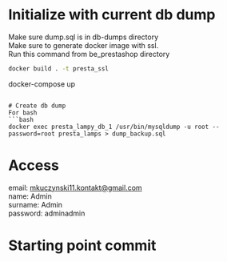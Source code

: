 # Initialize with current db dump
Make sure dump.sql is in db-dumps directory  
Make sure to generate docker image with ssl.  
Run this command from be_prestashop directory
```bash
docker build . -t presta_ssl
```
docker-compose up
```

# Create db dump
For bash
```bash
docker exec presta_lampy_db_1 /usr/bin/mysqldump -u root --password=root presta_lamps > dump_backup.sql
```

# Access
email: mkuczynski11.kontakt@gmail.com  
name: Admin  
surname: Admin  
password: adminadmin

# Starting point commit
